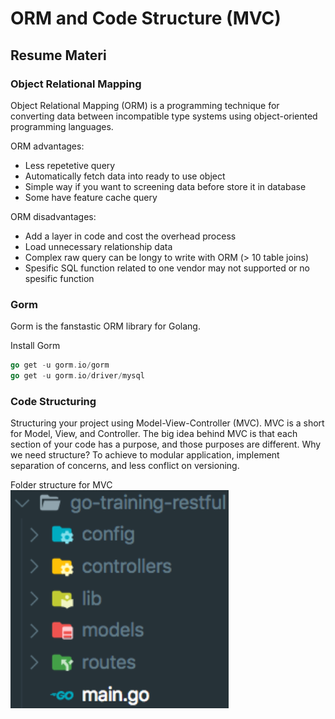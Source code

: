 # ORM and Code Structure (MVC)

## Resume Materi

### Object Relational Mapping

Object Relational Mapping (ORM) is a programming technique for converting data between incompatible type systems using object-oriented programming languages.

ORM advantages:
- Less repetetive query
- Automatically fetch data into ready to use object
- Simple way if you want to screening data before store it in database
- Some have feature cache query

ORM disadvantages:
- Add a layer in code and cost the overhead process
- Load unnecessary relationship data
- Complex raw query can be longy to write with ORM (> 10 table joins)
- Spesific SQL function related to one vendor may not supported or no spesific function

### Gorm

Gorm is the fanstastic ORM library for Golang.

Install Gorm
```go
go get -u gorm.io/gorm
go get -u gorm.io/driver/mysql
```

### Code Structuring

Structuring your project using Model-View-Controller (MVC). MVC is a short for Model, View, and Controller. The big idea behind MVC is that each section of your code has a purpose, and those purposes are different. Why we need structure? To achieve to modular application, implement separation of concerns, and less conflict on versioning.

Folder structure for MVC
![alt text](./screenshots/mvc.png "mvc")